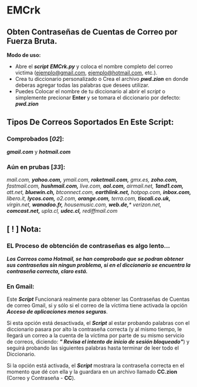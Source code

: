 # EMCrk

## Obten Contraseñas de Cuentas de Correo por Fuerza Bruta.

**Modo de uso:**
 + Abre el ***script*** ***EMCrk.py*** y coloca el nombre completo del correo victima (ejemplo@gmail.com, ejemplo@hotmail.com, etc.).
 + Crea tu diccionario personalizado o Crea el archivo ***pwd.zion*** en donde deberas agregar todas las palabras que desees utilizar.
 + Puedes Colocar el nombre de tu diccionario al abrir el *script* o simplemente precionar **Enter** y se tomara el diccionario por defecto: ***pwd.zion***

## Tipos De Correos Soportados En Este Script:

### Comprobados [_02_]:

***gmail.com*** y ***hotmail.com***

### Aún en prubas [_33_]:

_mail.com,          **yahoo.com,**          ymail.com,         **roketmail.com,**     gmx.es,
**zoho.com,**          fastmail.com,       **hushmail.com,**      live.com,          **aol.com,**
airmail.net,       **1and1.com,**          att.net,           **bluewin.ch,**        btconnect.com,
**earthlink.net,**     hotpop.com,         **inbox.com,**         libero.it,         **lycos.com,**
o2.com,            **orange.com,**         terra.com,         **tiscali.co.uk,**     virgin.net,
**wanadoo.fr,**        housemusic.com,     **web.de,***            verizon.net,       **comcast.net,**
upla.cl,           **udec.cl,**            rediffmail.com_
 
## [ ! ] Nota:

### EL Proceso de obtención de contraseñas es algo lento...

***Los Correos como Hotmail, se han comprobado que se podran obtener sus contraseñas sin ningun problema, si en el diccionario se encuentra la contraseña correcta, claro está.***

### En Gmail:
Este ***Script*** Funcionará realmente para obtener las Contraseñas de Cuentas de correo Gmail, si y sólo si el correo de la víctima tiene activada la opción ***Acceso de aplicaciones menos seguras***.

Si esta opción está desactivada, el ***Script*** al estar probando palabras con el diccionario pasara por alto la contraseña correcta (y al mismo tiempo, le llegará un correo a la cuenta de la víctima por parte de su mismo servicio de correos, diciendo: ***"	Revisa el intento de inicio de sesión bloqueado"***) y seguirá probando las siguientes palabras hasta terminar de leer todo el Diccionario.

Si la opción está activada, el ***Script*** mostrara la contraseña correcta en el momento que dé con ella y la guardara en un archivo llamado **CC.zion** (Correo y Contraseña - **CC**).
